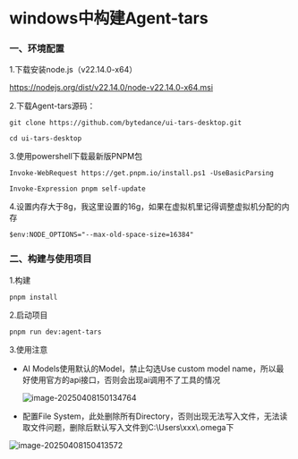 # windows中构建Agent-tars



### 一、环境配置

1.下载安装node.js（v22.14.0-x64）

https://nodejs.org/dist/v22.14.0/node-v22.14.0-x64.msi

2.下载Agent-tars源码：

```
git clone https://github.com/bytedance/ui-tars-desktop.git 

cd ui-tars-desktop
```

3.使用powershell下载最新版PNPM包

```
Invoke-WebRequest https://get.pnpm.io/install.ps1 -UseBasicParsing

Invoke-Expression pnpm self-update
```

4.设置内存大于8g，我这里设置的16g，如果在虚拟机里记得调整虚拟机分配的内存

```
$env:NODE_OPTIONS="--max-old-space-size=16384"
```

### 二、构建与使用项目

1.构建

```
pnpm install
```

2.启动项目

```
pnpm run dev:agent-tars
```

3.使用注意

- AI Models使用默认的Model，禁止勾选Use custom model name，所以最好使用官方的api接口，否则会出现ai调用不了工具的情况

  ![image-20250408150134764](C:\Users\ios\AppData\Roaming\Typora\typora-user-images\image-20250408150134764.png)

- 配置File System，此处删除所有Directory，否则出现无法写入文件，无法读取文件问题，删除后默认写入文件到C:\Users\xxx\\.omega下

![image-20250408150413572](C:\Users\ios\AppData\Roaming\Typora\typora-user-images\image-20250408150413572.png)
